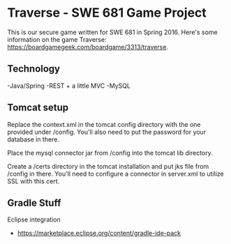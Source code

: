 # Traverse - SWE 681 Game Project

This is our secure game written for SWE 681 in Spring 2016. Here's some information on the game Traverse: https://boardgamegeek.com/boardgame/3313/traverse.

## Technology
 -Java/Spring
 -REST + a little MVC
 -MySQL

## Tomcat setup
Replace the context.xml in the tomcat config directory with the one provided under /config. You'll also need to put the password for your database in there.

Place the mysql connector jar from /config into the tomcat lib directory.

Create a /certs directory in the tomcat installation and put jks file from /config in there. You'll need to configure a connector in server.xml to utilize SSL with this cert.

## Gradle Stuff
Eclipse integration
- https://marketplace.eclipse.org/content/gradle-ide-pack

